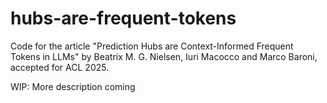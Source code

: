# hubs-are-frequent-tokens
Code for the article "Prediction Hubs are Context-Informed Frequent Tokens in LLMs" by Beatrix M. G. Nielsen, Iuri Macocco and Marco Baroni, accepted for ACL 2025. 


WIP: More description coming 
